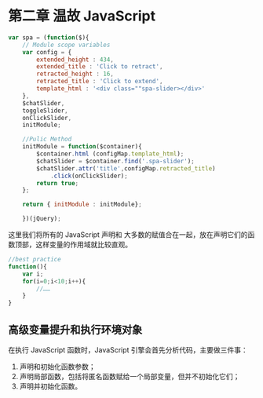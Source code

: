 # 第二章 温故 JavaScript

```js
var spa = (function($){
    // Module scope variables
    var config = {
        extended_height : 434,
        extended_title : 'Click to retract',
        retracted_height : 16,
        retracted_title : 'Click to extend',
        template_html : '<div class=""spa-slider></div>'
    },
    $chatSlider,
    toggleSlider,
    onClickSlider,
    initModule;

    //Pulic Method
    initModule = function($container){
        $container.html (configMap.template_html);
        $chatSlider = $container.find('.spa-slider');
        $chatSlider.attr('title',configMap.retracted_title)
            .click(onClickSlider);
        return true;
    };

    return { initModule : initModule};

    })(jQuery);
```

这里我们将所有的 JavaScript 声明和 大多数的赋值合在一起，放在声明它们的函数顶部，这样变量的作用域就比较直观。

```js
//best practice
function(){
    var i;
    for(i=0;i<10;i++){
        //……
    }
}
```

## 高级变量提升和执行环境对象

在执行 JavaScript 函数时，JavaScript 引擎会首先分析代码，主要做三件事：

1. 声明和初始化函数参数；
2. 声明局部函数，包括将匿名函数赋给一个局部变量，但并不初始化它们；
3. 声明并初始化函数。